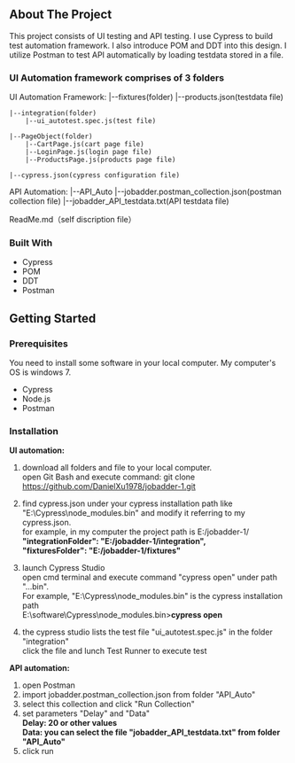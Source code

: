 ## About The Project
This project consists of UI testing and API testing. I use Cypress to build test automation framework. I also introduce POM and DDT into this design. I utilize Postman to test API automatically by loading testdata stored in a file.<br/>

### UI Automation framework comprises of 3 folders
UI Automation Framework:
    |--fixtures(folder)
        |--products.json(testdata file)

    |--integration(folder)
        |--ui_autotest.spec.js(test file)

    |--PageObject(folder)  
        |--CartPage.js(cart page file)    
        |--LoginPage.js(login page file)  
        |--ProductsPage.js(products page file)   

    |--cypress.json(cypress configuration file)   

API Automation:
    |--API_Auto
        |--jobadder.postman_collection.json(postman collection file)
        |--jobadder_API_testdata.txt(API testdata file)

ReadMe.md（self discription file）




### Built With
* Cypress
* POM
* DDT
* Postman

## Getting Started


### Prerequisites
You need to install some software in your local computer. My computer's OS is windows 7.

* Cypress
* Node.js
* Postman

### Installation

__UI automation:__
1. download all folders and file to your local computer.<br/>
   open Git Bash and execute command: git clone https://github.com/DanielXu1978/jobadder-1.git 
   				
2. find cypress.json under your cypress installation path like "E:\Cypress\node_modules\.bin" and modify it referring to my cypress.json.  <br/>
  for example, in my computer the project path is E:/jobadder-1/<br/>
  __"integrationFolder": "E:/jobadder-1/integration",__<br/>
  __"fixturesFolder": "E:/jobadder-1/fixtures"__ <br/>
3. launch Cypress Studio<br/>
  open cmd terminal and execute command "cypress open" under path "..\.bin". <br/>
  For example, "E:\Cypress\node_modules\.bin" is the cypress installation path <br/>
  E:\software\Cypress\node_modules\.bin>__cypress open__
4. the cypress studio lists the test file "ui_autotest.spec.js" in the folder "integration" <br/>
  click the file and lunch Test Runner to execute test
 
__API automation:__
1. open Postman
2. import jobadder.postman_collection.json from folder "API_Auto"
3. select this collection and click "Run Collection"
4. set parameters "Delay" and "Data" <br/>
  __Delay: 20 or other values__<br/>
  __Data: you can select the file "jobadder_API_testdata.txt" from folder "API_Auto"__
5. click run 
